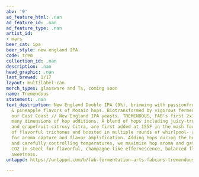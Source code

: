 ```yaml
---
abv: '9'
ad_feature_html: .nan
ad_feature_id: .nan
ad_feature_type: .nan
artist_id:
- mars
beer_cat: ipa
beer_style: new england IPA
code: trem
collection_id: .nan
description: .nan
head_graphic: .nan
last_brewed: 1/17
layout: multilabel-can
merch_types: glassware and Ts, coming soon
name: Tremendous
statement: .nan
text_description: New England Double IPA (9%), brimming with passionfruit, citrus
  & pineapple flavors of Mosaic hops. Biotransformed by vigorous fermentation with
  our East Coast // New England IPA yeasts. TREMENDOUS, FAB's first 2xIPA explores
  many dimensions of hop additions. A blend of hops including juicy-tropical Mosaic,
  and grapefruit-citrusy Citra, are first added at 155F in the mash for early integration
  of flavorful trichomes and boosted in multiple rounds of whirlpool- and dry-hopping
  for aroma capture and flavor amplification. Adding hops during the height of fermentation
  and carefully controlling temperatures, we maximize hop aroma and gather natural
  CO2 in steel for flavorful, champagne-like effervescence, balanced flavor, and delicate
  sweetness.
untappd: https://untappd.com/b/fab-fermentation-arts-fabcans-tremendous/3657888

---
```

